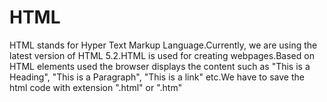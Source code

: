 <!DOCTYPE html>
<html>
<head>
<title>MY UNDERSTANDING ABOUT HTML</title>
</head>
<body>
<h1>HTML</h1>
<p>HTML stands for Hyper Text Markup Language.Currently, we are using the latest version of HTML 5.2.HTML is used for creating webpages.Based on HTML elements used the browser displays the content such as "This is a Heading", "This is a Paragraph", "This is a link" etc.We have to save the html code with extension ".html" or ".htm" </p
</body>
</html>
